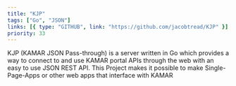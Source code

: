 ```yaml
---
title: "KJP"
tags: ["Go", "JSON"]
links: [{ type: "GITHUB", link: "https://github.com/jacobtread/KJP" }]
priority: 33
---
```


KJP (KAMAR JSON Pass-through) is a server written in Go which provides a way to connect to and use KAMAR portal APIs through the web with an easy to use JSON REST API. This Project makes it possible to make Single-Page-Apps or other web apps that interface with KAMAR

